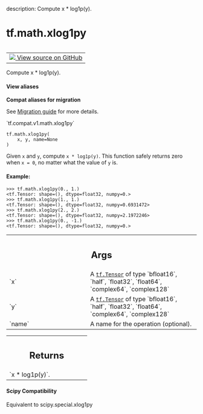 description: Compute x * log1p(y).

<div itemscope itemtype="http://developers.google.com/ReferenceObject">
<meta itemprop="name" content="tf.math.xlog1py" />
<meta itemprop="path" content="Stable" />
</div>

# tf.math.xlog1py

<!-- Insert buttons and diff -->

<table class="tfo-notebook-buttons tfo-api nocontent" align="left">
<td>
  <a target="_blank" href="https://github.com/tensorflow/tensorflow/blob/r2.2/tensorflow/python/ops/math_ops.py#L4466-L4500">
    <img src="https://www.tensorflow.org/images/GitHub-Mark-32px.png" />
    View source on GitHub
  </a>
</td>
</table>



Compute x * log1p(y).

<section class="expandable">
  <h4 class="showalways">View aliases</h4>
  <p>
<b>Compat aliases for migration</b>
<p>See
<a href="https://www.tensorflow.org/guide/migrate">Migration guide</a> for
more details.</p>
<p>`tf.compat.v1.math.xlog1py`</p>
</p>
</section>

<pre class="devsite-click-to-copy prettyprint lang-py tfo-signature-link">
<code>tf.math.xlog1py(
    x, y, name=None
)
</code></pre>



<!-- Placeholder for "Used in" -->

Given `x` and `y`, compute `x * log1p(y)`. This function safely returns
zero when `x = 0`, no matter what the value of `y` is.

#### Example:



```
>>> tf.math.xlog1py(0., 1.)
<tf.Tensor: shape=(), dtype=float32, numpy=0.>
>>> tf.math.xlog1py(1., 1.)
<tf.Tensor: shape=(), dtype=float32, numpy=0.6931472>
>>> tf.math.xlog1py(2., 2.)
<tf.Tensor: shape=(), dtype=float32, numpy=2.1972246>
>>> tf.math.xlog1py(0., -1.)
<tf.Tensor: shape=(), dtype=float32, numpy=0.>
```

<!-- Tabular view -->
 <table class="responsive fixed orange">
<colgroup><col width="214px"><col></colgroup>
<tr><th colspan="2"><h2 class="add-link">Args</h2></th></tr>

<tr>
<td>
`x`
</td>
<td>
A <a href="../../tf/Tensor.md"><code>tf.Tensor</code></a> of type `bfloat16`, `half`, `float32`, `float64`,
`complex64`, `complex128`
</td>
</tr><tr>
<td>
`y`
</td>
<td>
A <a href="../../tf/Tensor.md"><code>tf.Tensor</code></a> of type `bfloat16`, `half`, `float32`, `float64`,
`complex64`, `complex128`
</td>
</tr><tr>
<td>
`name`
</td>
<td>
A name for the operation (optional).
</td>
</tr>
</table>



<!-- Tabular view -->
 <table class="responsive fixed orange">
<colgroup><col width="214px"><col></colgroup>
<tr><th colspan="2"><h2 class="add-link">Returns</h2></th></tr>
<tr class="alt">
<td colspan="2">
`x * log1p(y)`.
</td>
</tr>

</table>




#### Scipy Compatibility
Equivalent to scipy.special.xlog1py

